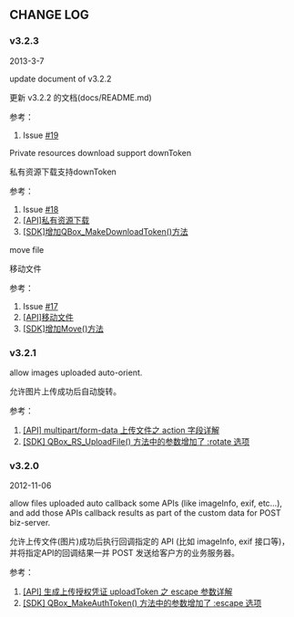 ## CHANGE LOG

### v3.2.3
2013-3-7

update document of v3.2.2

更新 v3.2.2 的文档(docs/README.md) 
 
参考：

1. Issue [#19](https://github.com/qiniu/php5-sdk/pull/19)

Private resources download support downToken

私有资源下载支持downToken

参考：

1. Issue [#18](https://github.com/qiniu/php5-sdk/pull/18)
2. [[API]私有资源下载](http://docs.qiniutek.com/v3/api/io/#private-download)
3. [[SDK]增加QBox_MakeDownloadToken()方法](http://docs.qiniutek.com/v3/sdk/php5/#download-token)

move file

移动文件

参考：

1. Issue [#17](https://github.com/qiniu/php5-sdk/pull/17)
2. [[API]移动文件](http://docs.qiniutek.com/v3/api/io/#move)
3. [[SDK]增加Move()方法](http://docs.qiniutek.com/v3/sdk/php5/#move)


### v3.2.1

allow images uploaded auto-orient.

允许图片上传成功后自动旋转。

参考：

1. [[API] multipart/form-data 上传文件之 action 字段详解](http://docs.qiniutek.com/v3/api/io/#upload-action)
2. [[SDK] QBox_RS_UploadFile() 方法中的参数增加了 :rotate 选项](http://docs.qiniutek.com/v3/sdk/php5/#upload-server-side)

### v3.2.0

2012-11-06

allow files uploaded auto callback some APIs (like imageInfo, exif, etc…), and add those APIs callback results as part of the custom data for POST biz-server.

允许上传文件(图片)成功后执行回调指定的 API (比如 imageInfo, exif 接口等)，并将指定API的回调结果一并 POST 发送给客户方的业务服务器。


参考：

1. [[API] 生成上传授权凭证 uploadToken 之 escape 参数详解](http://docs.qiniutek.com/v3/api/io/#escape-expression)
2. [[SDK] QBox_MakeAuthToken() 方法中的参数增加了 :escape 选项](http://docs.qiniutek.com/v3/sdk/php5/#generate-upload-token)